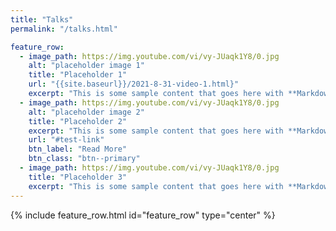 ```yaml
---
title: "Talks"
permalink: "/talks.html"

feature_row:
  - image_path: https://img.youtube.com/vi/vy-JUaqk1Y8/0.jpg
    alt: "placeholder image 1"
    title: "Placeholder 1"
    url: "{{site.baseurl}}/2021-8-31-video-1.html}"
    excerpt: "This is some sample content that goes here with **Markdown** formatting."
  - image_path: https://img.youtube.com/vi/vy-JUaqk1Y8/0.jpg
    alt: "placeholder image 2"
    title: "Placeholder 2"
    excerpt: "This is some sample content that goes here with **Markdown** formatting."
    url: "#test-link"
    btn_label: "Read More"
    btn_class: "btn--primary"
  - image_path: https://img.youtube.com/vi/vy-JUaqk1Y8/0.jpg
    title: "Placeholder 3"
    excerpt: "This is some sample content that goes here with **Markdown** formatting."
---
```



{% include feature_row.html id="feature_row" type="center" %}
